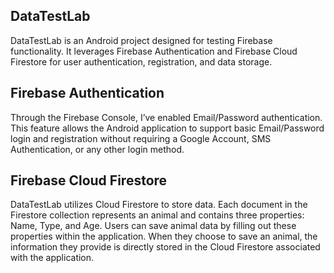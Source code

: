 ## DataTestLab
DataTestLab is an Android project designed for testing Firebase functionality. It leverages Firebase Authentication and Firebase Cloud Firestore for user authentication, registration, and data storage.

## Firebase Authentication
Through the Firebase Console, I’ve enabled Email/Password authentication. This feature allows the Android application to support basic Email/Password login and registration without requiring a Google Account, SMS Authentication, or any other login method.

## Firebase Cloud Firestore
DataTestLab utilizes Cloud Firestore to store data. Each document in the Firestore collection represents an animal and contains three properties: Name, Type, and Age. Users can save animal data by filling out these properties within the application. When they choose to save an animal, the information they provide is directly stored in the Cloud Firestore associated with the application.
